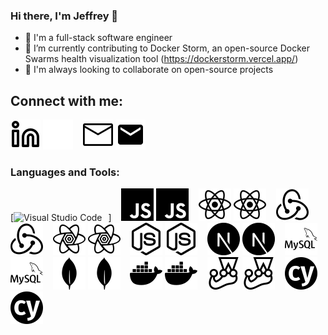 ### Hi there, I'm Jeffrey 👋

- 👀 I'm a full-stack software engineer
- 🌱 I’m currently contributing to Docker Storm, an open-source Docker Swarms health visualization tool (https://dockerstorm.vercel.app/)
- 🤝 I'm always looking to collaborate on open-source projects


## Connect with me:
[![linkedin](./img/linkedin-light.svg)](https://www.linkedin.com/in/jeffreycplee/#gh-light-mode-only)
[![linkedin](./img/linkedin-dark.svg)](https://www.linkedin.com/in/jeffreycplee/#gh-dark-mode-only)
&nbsp;&nbsp;
[![email](./img/email-dark.svg)](mailto:jeffreyclee@gmail.com#gh-dark-mode-only)
[![email](./img/email-light.svg)](mailto:jeffreyclee@gmail.com#gh-light-mode-only)

### Languages and Tools:
[<img alt="Visual Studio Code" width="26px" src="https://cdn.jsdelivr.net/gh/devicons/devicon/icons/typescript/typescript-original.svg" style="padding-right:10px;" />]
&nbsp;&nbsp;
![javascript](./img/javascript-dark.svg#gh-dark-mode-only)
![javascript](./img/javascript-light.svg#gh-light-mode-only)
&nbsp;&nbsp;
![react](./img/react-dark.svg#gh-dark-mode-only)
![react](./img/react-light.svg#gh-light-mode-only)
&nbsp;&nbsp;
![redux](./img/redux-dark.svg#gh-dark-mode-only)
![redux](./img/redux-light.svg#gh-light-mode-only)
&nbsp;&nbsp;
![react query](./img/reactQuery-dark.svg#gh-dark-mode-only)
![react query](./img/reactQuery-light.svg#gh-light-mode-only)
&nbsp;&nbsp;
![node.js](./img/node-dark.svg#gh-dark-mode-only)
![node.js](./img/node-light.svg#gh-light-mode-only)
&nbsp;&nbsp;
![next.js](./img/next-dark.svg#gh-dark-mode-only)
![next.js](./img/next-light.svg#gh-light-mode-only)
&nbsp;&nbsp;
![MySQL](./img/mysql-dark.svg#gh-dark-mode-only)
![MySQL](./img/mysql-light.svg#gh-light-mode-only)
&nbsp;&nbsp;
![mongoDB](./img/mongodb-dark.svg#gh-dark-mode-only)
![mongoDB](./img/mongodb-light.svg#gh-light-mode-only)
&nbsp;&nbsp;
![Docker](./img/docker-dark.svg#gh-dark-mode-only)
![Docker](./img/docker-light.svg#gh-light-mode-only)
&nbsp;&nbsp;
![jest](./img/jest-dark.svg#gh-dark-mode-only)
![jest](./img/jest-light.svg#gh-light-mode-only)
&nbsp;&nbsp;
![cypress](./img/cypress-dark.svg#gh-dark-mode-only)
![cypress](./img/cypress-light.svg#gh-light-mode-only)
